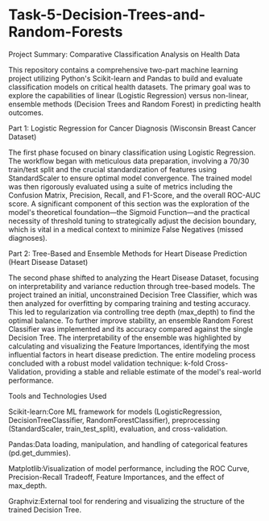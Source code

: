 # Task-5-Decision-Trees-and-Random-Forests

Project Summary: Comparative Classification Analysis on Health Data

This repository contains a comprehensive two-part machine learning project utilizing Python's Scikit-learn and Pandas to build and evaluate classification models on critical health datasets. The primary goal was to explore the capabilities of linear (Logistic Regression) versus non-linear, ensemble methods (Decision Trees and Random Forest) in predicting health outcomes.

Part 1: Logistic Regression for Cancer Diagnosis (Wisconsin Breast Cancer Dataset)

The first phase focused on binary classification using Logistic Regression. The workflow began with meticulous data preparation, involving a 70/30 train/test split and the crucial standardization of features using StandardScaler to ensure optimal model convergence. The trained model was then rigorously evaluated using a suite of metrics including the Confusion Matrix, Precision, Recall, and F1-Score, and the overall ROC-AUC score. A significant component of this section was the exploration of the model's theoretical foundation—the Sigmoid Function—and the practical necessity of threshold tuning to strategically adjust the decision boundary, which is vital in a medical context to minimize False Negatives (missed diagnoses).

Part 2: Tree-Based and Ensemble Methods for Heart Disease Prediction (Heart Disease Dataset)

The second phase shifted to analyzing the Heart Disease Dataset, focusing on interpretability and variance reduction through tree-based models. The project trained an initial, unconstrained Decision Tree Classifier, which was then analyzed for overfitting by comparing training and testing accuracy. This led to regularization via controlling tree depth (max_depth) to find the optimal balance. To further improve stability, an ensemble Random Forest Classifier was implemented and its accuracy compared against the single Decision Tree. The interpretability of the ensemble was highlighted by calculating and visualizing the Feature Importances, identifying the most influential factors in heart disease prediction. The entire modeling process concluded with a robust model validation technique: k-fold Cross-Validation, providing a stable and reliable estimate of the model's real-world performance.

Tools and Technologies Used

Scikit-learn:Core ML framework for models (LogisticRegression, DecisionTreeClassifier, RandomForestClassifier), preprocessing (StandardScaler, train_test_split), evaluation, and cross-validation.

Pandas:Data loading, manipulation, and handling of categorical features (pd.get_dummies).

Matplotlib:Visualization of model performance, including the ROC Curve, Precision-Recall Tradeoff, Feature Importances, and the effect of max_depth.

Graphviz:External tool for rendering and visualizing the structure of the trained Decision Tree.

